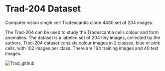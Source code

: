 # Trad-204 Dataset
Computer vision single cell Tradescantia clone 4430 set of 204 images.

The Trad-204 can be used to study the Tradescantia cells colour and form anomalies. The dataset is a labeled set of 204 tiny images, collected by the authors. Trad-204 dataset consists colour images in 2 classes, blue or pink cells, with 102 images per class. There are 164 training images and 40 test images.

![Trad_github](https://github.com/emiliomercuri/Trad-204/assets/6810279/6d9e18ef-82e3-40b1-b53c-323a88ff27e2)
